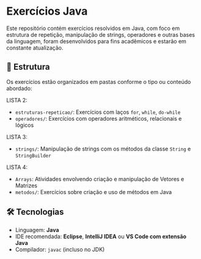 # Exercícios Java

Este repositório contém exercícios resolvidos em Java, com foco em estrutura de repetição, manipulação de strings, operadores e outras bases da linguagem, foram desenvolvidos para fins acadêmicos e estarão em constante atualização.

## 📁 Estrutura

Os exercícios estão organizados em pastas conforme o tipo ou conteúdo abordado:

LISTA 2:
- `estruturas-repeticao/`: Exercícios com laços `for`, `while`, `do-while`
-  `operadores/`: Exercícios com operadores aritméticos, relacionais e lógicos
  
LISTA 3:
- `strings/`: Manipulação de strings com os métodos da classe `String` e `StringBuilder`

LISTA 4:
- `Arrays`: Atividades envolvendo criação e manipulação de Vetores e Matrizes
- `metodos/`: Exercícios sobre criação e uso de métodos em Java

## 🛠️ Tecnologias

- Linguagem: **Java**
- IDE recomendada: **Eclipse**, **IntelliJ IDEA** ou **VS Code com extensão Java**
- Compilador: `javac` (incluso no JDK)

